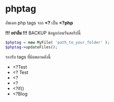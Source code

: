 phptag
======
อัพเดท php tags จาก <b>&lt;?</b> เป็น <b>&lt;?php</b>

<b>!!! อย่าลืม !!!</b> BACKUP ข้อมูลก่อนรันสคริปนี้
```php
$phptag = new MyFile( 'path_to_your_folder' );
$phptag->updateFiles();
```
รองรับ tags ที่ผิดพลาดดังนี้

* &lt;?Test
* &lt;? Test
* &lt;?
* &lt;?
* &lt;?if()
* &lt;?Blog
